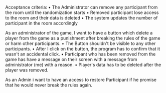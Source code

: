 
Acceptance criteria:
• The Administrator can remove any participant from the room until the randomization starts 
• Removed participant lose access to the room and their data is deleted
• The system updates the number of participant in the room accordingly

As an administrator of the game, I want to have a button which delete a player from the game as a punishment after breaking the rules of the game or harm other participants. 
 • The Button shouldn't be visible to any other participants.
 • After I click on the button, the program has to confirm that it wasn't an accidental click.
 • Participant who has been removed from the game has have a message on their screen with a message from administrator (me) with a reason. 
 • Player's data has to be deleted after the player was removed.

As an Admin i want to have an access to restore Participant if he promise that he would never break the rules again. 
